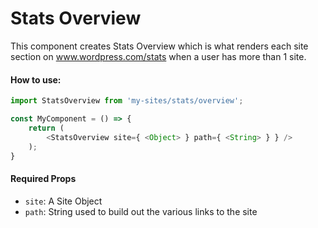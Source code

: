 Stats Overview
====================
This component creates Stats Overview which is what renders each site section on www.wordpress.com/stats when a user has more than 1 site.


#### How to use:

```js
import StatsOverview from 'my-sites/stats/overview';

const MyComponent = () => {
    return (
  		<StatsOverview site={ <Object> } path={ <String> } } />
    );
}
```

#### Required Props

* `site`: A Site Object
* `path`: String used to build out the various links to the site
